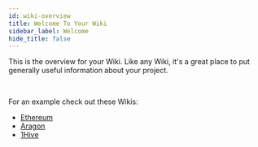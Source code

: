 ```yaml
---
id: wiki-overview 
title: Welcome To Your Wiki 
sidebar_label: Welcome
hide_title: false
---
```


This is the overview for your Wiki. Like any Wiki, it's a great place to put generally useful information about your project. 

<br>

For an example check out these Wikis:
- [Ethereum](https://github.com/ethereum/wiki/wiki)
- [Aragon](https://wiki.aragon.org)
- [1Hive](https://1hive.org/docs/wiki/guides/getting-started.html)

<br>
